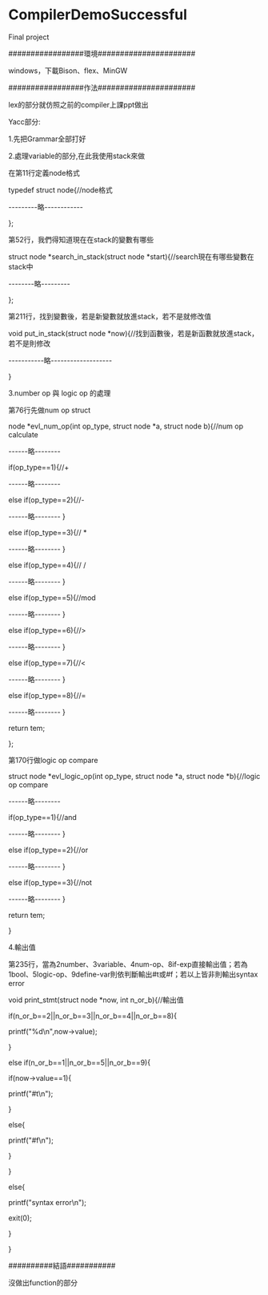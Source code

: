 # CompilerDemoSuccessful
Final project 

#################環境###################### 

windows，下載Bison、flex、MinGW

#################作法###################### 

lex的部分就仿照之前的compiler上課ppt做出


Yacc部分: 

1.先把Grammar全部打好 

2.處理variable的部分,在此我使用stack來做

在第11行定義node格式 

 typedef struct node{//node格式 

 ---------略------------ 

 };


 第52行，我們得知道現在在stack的變數有哪些 

struct node *search_in_stack(struct node *start){//search現在有哪些變數在stack中 

 --------略--------- 

 };



 第211行，找到變數後，若是新變數就放進stack，若不是就修改值 

 void put_in_stack(struct node *now){//找到函數後，若是新函數就放進stack，若不是則修改 

 -----------略------------------- 

 }



 3.number op 與 logic op 的處理 

 第76行先做num op struct 

 node *evl_num_op(int op_type, struct node *a, struct node b){//num op calculate 

 ------略-------- 

 if(op_type==1){//+ 

 ------略-------- 

 else if(op_type==2){//- 

 ------略-------- } 

 else if(op_type==3){// *

 ------略-------- } 

 else if(op_type==4){// / 

 ------略-------- } 

 else if(op_type==5){//mod 

 ------略-------- } 

 else if(op_type==6){//> 

 ------略-------- } 

 else if(op_type==7){//<

 ------略-------- } 

 else if(op_type==8){//= 

 ------略-------- } 

 return tem; 

};



第170行做logic op compare 

struct node *evl_logic_op(int op_type, struct node *a, struct node *b){//logic op compare 

 ------略-------- 

 if(op_type==1){//and 

 ------略-------- } 

 else if(op_type==2){//or 

 ------略-------- } 

 else if(op_type==3){//not 

 ------略-------- } 

 return tem; 

}



4.輸出值 

第235行，當為2number、3variable、4num-op、8if-exp直接輸出值；若為1bool、5logic-op、9define-var則依判斷輸出#t或#f；若以上皆非則輸出syntax 
error 

void print_stmt(struct node *now, int n_or_b){//輸出值

if(n_or_b==2||n_or_b==3||n_or_b==4||n_or_b==8){

printf("%d\n",now->value);

}

else if(n_or_b==1||n_or_b==5||n_or_b==9){

if(now->value==1){

printf("#t\n");

}

else{

printf("#f\n");

}

}

else{

printf("syntax error\n");

exit(0);

}

}



##########結語########### 

沒做出function的部分


